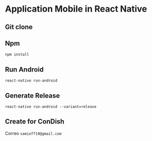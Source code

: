 # Application Mobile in React Native

## Git clone

## Npm
`npm install`

## Run Android
`react-native run-android`

## Generate Release
`react-native run-android --variant=release`

## Create for ConDish
Correo `samioff19@gmail.com`
